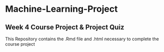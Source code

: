 # Machine-Learning-Project
## Week 4 Course Project &amp; Project Quiz

This Repository contains the .Rmd file and .html necessary to complete the course project
